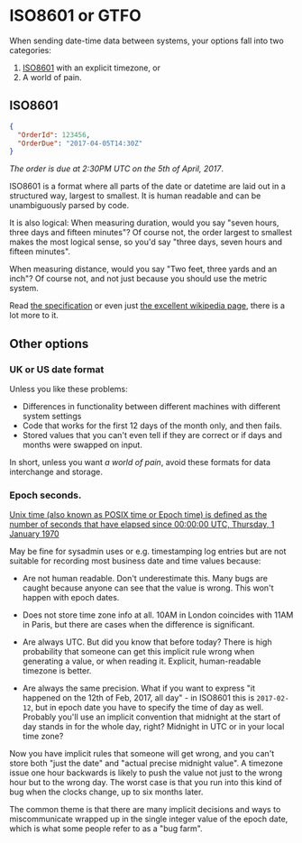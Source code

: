# ISO8601 or GTFO

When sending date-time data between systems, your options fall into two categories:
 
 1. [ISO8601](https://en.wikipedia.org/wiki/ISO_8601) with an explicit timezone, or 
 2. A world of pain.
 
## ISO8601

```json
{
  "OrderId": 123456,
  "OrderDue": "2017-04-05T14:30Z"
}
```

*The order is due at 2:30PM UTC on the 5th of April, 2017*.

ISO8601 is a format where all parts of the date or datetime are laid out in a structured way, largest to smallest. It is human readable and can be unambiguously parsed by code.

It is also logical: When measuring duration, would you say "seven hours, three days and fifteen minutes"? Of course not, the order largest to smallest makes the most logical sense, so you'd say "three days, seven hours and fifteen minutes". 

When measuring distance, would you say "Two feet, three yards and an inch"? Of course not, and not just because you should use the metric system.

Read [the specification](http://www.iso.org/iso/home/standards/iso8601.htm) or even just [the excellent wikipedia page](https://en.wikipedia.org/wiki/ISO_8601), there is a lot more to it.

## Other options

### UK or US date format

Unless you like these problems:

* Differences in functionality between different machines with different system settings
* Code that works for the first 12 days of the month only, and then fails.
* Stored values that you can't even tell if they are correct or if days and months were swapped on input.

In short, unless you want _a world of pain_, avoid these formats for data interchange and storage.

### Epoch seconds.

[Unix time (also known as POSIX time or Epoch time) is defined as the number of seconds that have elapsed since 00:00:00 UTC, Thursday, 1 January 1970](https://en.wikipedia.org/wiki/Unix_time)

May be fine for sysadmin uses or e.g. timestamping log entries but are not suitable for recording most business date and time values because:

- Are not human readable. Don't underestimate this. Many bugs are caught because anyone can see that the value is wrong. This won't happen with epoch dates.

- Does not store time zone info at all. 10AM in London coincides with 11AM in Paris, but there are cases when the difference is significant. 

- Are always UTC. But did you know that before today? There is high probability that someone can get this implicit rule wrong when generating a value, or when reading it.  Explicit, human-readable timezone is better.


- Are always the same precision. What if you want to express "it happened on the 12th of Feb, 2017, all day" - in ISO8601 this is `2017-02-12`, but in epoch date you have to specify the time of day as well. Probably you'll use an implicit convention that midnight at the start of day stands in for the whole day, right? Midnight in UTC or in your local time zone? 

Now you have implicit rules that someone will get wrong, and you can't store both "just the date" and "actual precise midnight value". A timezone issue one hour backwards is likely to push the value not just to the wrong hour but to the wrong day. The worst case is that you run into this kind of bug when the clocks change, up to six months later.

The common theme is that there are many implicit decisions and ways to miscommunicate wrapped up in the single integer value of the epoch date, which is what some people refer to as a "bug farm".
